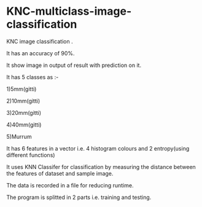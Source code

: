 # KNC-multiclass-image-classification

KNC image classification .

It has an accuracy of 90%.

It show image in output of result with prediction on it.

It has 5 classes as :-

1)5mm(gitti)

2)10mm(gitti)

3)20mm(gitti)

4)40mm(gitti)

5)Murrum

It has 6 features in a vector i.e. 4 histogram colours and 2 entropy(using different functions)

It uses KNN Classifer for classification by measuring the distance between the features of dataset and sample image.

The data is recorded in a file for reducing runtime.

The program is splitted in 2 parts i.e. training and testing.
